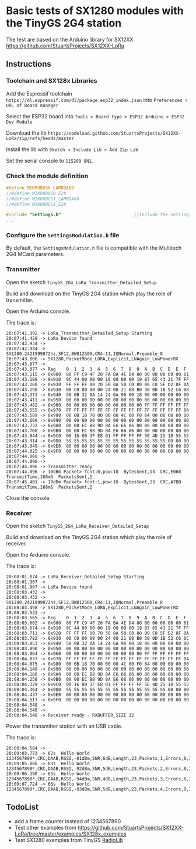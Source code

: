 # Basic tests of SX1280 modules with the TinyGS 2G4 station

The test are based on the Arduino library for SX12XX https://github.com/StuartsProjects/SX12XX-LoRa

## Instructions

### Toolchain and SX128x Libraries

Add the Espressif toolchain `https://dl.espressif.com/dl/package_esp32_index.json` into `Preferences > URL of Board manager` 

Select the ESP32 board into `Tools > Board type > ESP32 Arduino > ESP32 Dev Module`

Download the lib `https://codeload.github.com/StuartsProjects/SX12XX-LoRa/zip/refs/heads/master`

Install the lib with `Sketch > Include Lib > Add Zip Lib`

Set the serial console to `115200 8N1`.


### Check the module definition

```c
#define MIKROBUS0_LAMBDA80
//#define MIKROBUS0_E28
//#define MIKROBUS1_LAMBDA80
//#define MIKROBUS1_E28

#include "Settings.h"                            //include the setiings file, frequencies, LoRa settings etc   
...
```

### Configure the `SettingsModulation.h` file

By default, the `SettingsModulation.h` file is compatible with the Multitech 2G4 MCard parameters.

### Transmitter

Open the sketch `TinyGS_2G4_LoRa_Transmitter_Detailed_Setup`

Build and download on the TinyGS 2G4 station which play the role of transmitter.

Open the Arduino console.

The trace is:
```
20:07:41.392 -> LoRa_Transmitter_Detailed_Setup Starting
20:07:41.428 -> LoRa Device found
20:07:42.934 -> 
20:07:42.934 -> SX1280,2421999872hz,SF12,BW812500,CR4:11,IQNormal,Preamble_8
20:07:43.006 -> SX1280,PacketMode_LORA,Explicit,LNAgain_LowPowerRX
20:07:43.077 -> 
20:07:43.077 -> Reg    0  1  2  3  4  5  6  7  8  9  A  B  C  D  E  F
20:07:43.115 -> 0x900  80 FF C9 4F 20 FA BA 4E D4 80 00 00 00 00 00 61 
20:07:43.188 -> 0x910  9C 44 00 00 00 19 00 00 00 19 87 65 43 21 7F FF 
20:07:43.260 -> 0x920  FF FF FF 00 70 50 0A 50 C0 80 00 C0 5F D2 8F 0A 
20:07:43.298 -> 0x930  00 C0 00 00 00 24 00 21 68 B0 30 0D 1B 52 C6 08 
20:07:43.373 -> 0x940  58 0B 32 0A 14 24 6A 96 00 18 00 00 00 00 00 00 
20:07:43.411 -> 0x950  00 00 00 00 00 00 00 00 00 00 00 00 00 00 00 00 
20:07:43.482 -> 0x960  00 00 00 00 00 00 00 00 00 00 FF FF FF FF FF FF 
20:07:43.555 -> 0x970  FF FF FF FF FF FF FF FF FF FF FF FF FF FF FF 04 
20:07:43.589 -> 0x980  00 0B 18 70 00 00 00 4C 00 F0 64 00 00 00 00 00 
20:07:43.660 -> 0x990  00 00 00 00 00 00 00 00 00 00 00 00 00 00 00 00 
20:07:43.732 -> 0x9A0  00 08 EC B8 9D 8A E6 66 06 00 00 00 00 00 00 00 
20:07:43.768 -> 0x9B0  00 08 EC B8 9D 8A E6 66 06 00 00 00 00 00 00 00 
20:07:43.844 -> 0x9C0  00 16 00 3F E8 01 FF FF FF FF 5E 4D 25 10 55 55 
20:07:43.914 -> 0x9D0  55 55 55 55 55 55 55 55 55 55 55 55 55 00 00 00 
20:07:43.949 -> 0x9E0  00 00 00 00 00 00 00 00 00 00 00 00 00 00 00 00 
20:07:44.025 -> 0x9F0  00 00 00 00 00 00 00 00 00 00 00 00 00 00 00 00 
20:07:44.060 -> 
20:07:44.096 -> 
20:07:44.096 -> Transmitter ready
20:07:44.096 -> 10dBm Packet> fcnt:0,pow:10  BytesSent,13  CRC,E068  TransmitTime,168mS  PacketsSent,1
20:07:45.401 -> 10dBm Packet> fcnt:1,pow:10  BytesSent,13  CRC,A7BB  TransmitTime,168mS  PacketsSent,2
```

Close the console

### Receiver

Open the sketch `TinyGS_2G4_LoRa_Receiver_Detailed_Setup`

Build and download on the TinyGS 2G4 station which play the role of receiver.

Open the Arduino console.

The trace is:
```
20:08:01.874 -> LoRa_Receiver_Detailed_Setup Starting
20:08:01.907 -> 
20:08:01.907 -> LoRa Device found
20:08:03.432 -> 
20:08:03.432 -> SX1280,2421999872hz,SF12,BW812500,CR4:11,IQNormal,Preamble_8
20:08:03.498 -> SX1280,PacketMode_LORA,Explicit,LNAgain_LowPowerRX
20:08:03.531 -> 
20:08:03.565 -> Reg    0  1  2  3  4  5  6  7  8  9  A  B  C  D  E  F
20:08:03.602 -> 0x900  80 FF C9 4F 20 FA BA 4E D4 80 00 00 00 00 00 61 
20:08:03.674 -> 0x910  9C 44 00 00 00 19 00 00 00 19 87 65 43 21 7F FF 
20:08:03.711 -> 0x920  FF FF FF 00 70 50 0A 50 C0 80 00 C0 5F D2 8F 0A 
20:08:03.782 -> 0x930  00 C0 00 00 00 24 00 21 68 B0 30 0D 1B 52 C6 0C 
20:08:03.853 -> 0x940  58 0B 32 0A 14 24 6A 96 00 18 00 00 00 00 00 00 
20:08:03.890 -> 0x950  00 00 00 00 00 00 00 00 00 00 00 00 00 00 00 00 
20:08:03.964 -> 0x960  00 00 00 00 00 00 00 00 00 00 FF FF FF FF FF FF 
20:08:04.037 -> 0x970  FF FF FF FF FF FF FF FF FF FF FF FF FF FF FF 04 
20:08:04.075 -> 0x980  00 0B 18 70 00 00 00 4C 00 F0 64 00 00 00 00 00 
20:08:04.148 -> 0x990  00 00 00 00 00 00 00 00 00 00 00 00 00 00 00 00 
20:08:04.186 -> 0x9A0  00 08 EC B8 9D 8A E6 66 06 00 00 00 00 00 00 00 
20:08:04.258 -> 0x9B0  00 08 EC B8 9D 8A E6 66 06 00 00 00 00 00 00 00 
20:08:04.329 -> 0x9C0  00 16 00 3F E8 01 FF FF FF FF 5E 4D 25 10 55 55 
20:08:04.364 -> 0x9D0  55 55 55 55 55 55 55 55 55 55 55 55 55 00 00 00 
20:08:04.437 -> 0x9E0  00 00 00 00 00 00 00 00 00 00 00 00 00 00 00 00 
20:08:04.513 -> 0x9F0  00 00 00 00 00 00 00 00 00 00 00 00 00 00 00 00 
20:08:04.548 -> 
20:08:04.548 -> 
20:08:04.548 -> Receiver ready - RXBUFFER_SIZE 32
```

Power the transmitter station with an USB cable.

The trace is:
```
20:08:04.584 -> 
20:09:03.773 -> 62s  Hello World 1234567890*,CRC,DAAB,RSSI,-81dBm,SNR,6dB,Length,23,Packets,1,Errors,0,IRQreg,8012
20:09:05.086 -> 63s  Hello World 1234567890*,CRC,DAAB,RSSI,-92dBm,SNR,5dB,Length,23,Packets,2,Errors,0,IRQreg,8012
20:09:06.390 -> 65s  Hello World 1234567890*,CRC,DAAB,RSSI,-94dBm,SNR,4dB,Length,23,Packets,3,Errors,0,IRQreg,8012
20:09:07.724 -> 66s  Hello World 1234567890*,CRC,DAAB,RSSI,-93dBm,SNR,5dB,Length,23,Packets,4,Errors,0,IRQreg,8012
```


## TodoList
* add a frame counter instead of 1234567890
* Test other examples from https://github.com/StuartsProjects/SX12XX-LoRa/tree/master/examples/SX128x_examples
* Test SX1280 examples from TinyGS [RadioLib](https://github.com/jgromes/RadioLib/tree/master/examples/SX128x)
